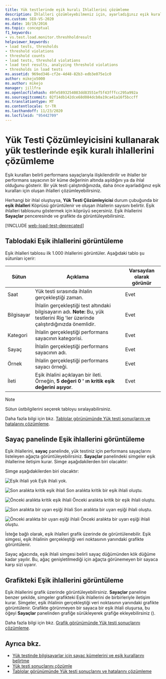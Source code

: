 ```yaml
---
title: Yük testlerinde eşik kuralı Ihlallerini çözümleme
description: İhlalleri çözümleyebilmeniz için, ayarladığınız eşik kuralları ihlallerini görüntülemeyi öğrenin.
ms.custom: SEO-VS-2020
ms.date: 10/19/2016
ms.topic: conceptual
f1_keywords:
- vs.test.load.monitor.threshholdresult
helpviewer_keywords:
- load tests, thresholds
- threshold violations
- threshold counts
- load tests, threshold violations
- load test results, analyzing threshold violations
- thresholds in load tests
ms.assetid: 969ed346-cf2e-4d48-82b3-edb3e075e1c0
author: mikejo5000
ms.author: mikejo
manager: jillfra
ms.openlocfilehash: 49fe5893254083dd83551ef5f43fffcc295a992a
ms.sourcegitcommit: 02f14db142dce68d084dcb0a19ca41a16f5bccff
ms.translationtype: MT
ms.contentlocale: tr-TR
ms.lasthandoff: 11/23/2020
ms.locfileid: "95442709"
---
```

# <a name="analyzing-threshold-rule-violations-in-load-tests-using-the-load-test-analyzer"></a>Yük Testi Çözümleyicisini kullanarak yük testlerinde eşik kuralı ihlallerini çözümleme

Eşik kuralları belirli performans sayaçlarıyla ilişkilendirilir ve ihlaller bir performans sayacının bir küme değerinin altında aşıldığını ya da ihlal olduğunu gösterir. Bir yük testi çalıştırdığınızda, daha önce ayarladığınız eşik kuralları için oluşan ihlalleri çözümleyebilirsiniz.

Herhangi bir ihlal oluştuysa, **Yük Testi Çözümleyicisi** durum çubuğunda bir **eşik ihlalleri** Köprüsü görüntülenir ve oluşan ihlallerin sayısını belirtir. Eşik ihlalleri tablosunu göstermek için köprüyü seçersiniz. Eşik ihlallerini **Sayaçlar** penceresinde ve grafikte da görüntüleyebilirsiniz.

[!INCLUDE [web-load-test-deprecated](includes/web-load-test-deprecated.md)]

## <a name="view-threshold-violations-in-the-table"></a>Tablodaki Eşik ihlallerini görüntüleme

Eşik ihlalleri tablosu ilk 1.000 ihlallerini görüntüler. Aşağıdaki tablo şu sütunları içerir:

|Sütun|Açıklama|Varsayılan olarak görünür|
|-|-|-|
|Saat|Yük testi sırasında ihlalin gerçekleştiği zaman.|Evet|
|Bilgisayar|İhlalin gerçekleştiği test altındaki bilgisayarın adı. **Note:**  Bu, yük testlerini Rig 'ler üzerinde çalıştırdığınızda önemlidir.|Evet|
|Kategori|İhlalin gerçekleştiği performans sayacının kategorisi.|Evet|
|Sayaç|İhlalin gerçekleştiği performans sayacının adı.|Evet|
|Örnek|İhlalin gerçekleştiği performans sayacı örneği.|Evet|
|İleti|Eşik ihlalini açıklayan bir ileti. Örneğin, **5 değeri 0 ' ın kritik eşik değerini aşıyor**.|Evet|

> [!NOTE]
> Sütun üstbilgilerini seçerek tabloyu sıralayabilirsiniz.

Daha fazla bilgi için bkz. [Tablolar görünümünde Yük testi sonuçlarını ve hatalarını çözümleme](../test/analyze-load-test-results-and-errors-in-the-tables-view.md).

## <a name="view-threshold-violations-in-the-counters-panel"></a>Sayaç panelinde Eşik ihlallerini görüntüleme

Eşik ihlallerini, **sayaç** panelinde, yük testiniz için performans sayaçlarını listeleyen ağaçta görüntüleyebilirsiniz. **Sayaçlar** panelindeki simgeler eşik ihlallerine iletişim kurar. Simge aşağıdakilerden biri olacaktır:

Simge aşağıdakilerden biri olacaktır:

![Eşik ihlali yok](../test/media/icon_ltest_1.gif) Eşik ihlali yok.

![Son aralıkta kritik eşik ihlali](../test/media/icon_ltest_2.gif) Son aralıkta kritik bir eşik ihlali oluştu.

![Önceki aralıkta kritik eşik ihlali](../test/media/icon_ltest_3.gif) Önceki aralıkta kritik bir eşik ihlali oluştu.

![Son aralıkta bir uyarı eşiği ihlali](../test/media/icon_ltest_4.gif) Son aralıkta bir uyarı eşiği ihlali oluştu.

![Önceki aralıkta bir uyarı eşiği ihlali](../test/media/icon_ltest_5.gif) Önceki aralıkta bir uyarı eşiği ihlali oluştu.

İsteğe bağlı olarak, eşik ihlalleri grafik üzerinde de görüntülenebilir. Eşik simgesi, eşik ihlalinin gerçekleştiği veri noktasının yanındaki grafikte görüntülenir.

Sayaç ağacında, eşik ihlali simgesi belirli sayaç düğümünden kök düğüme kadar yayılır. Bu, ağaç genişletilmediği için ağaçta görünemeyen bir sayaca karşı sizi uyarır.

## <a name="view-threshold-violations-on-the-graph"></a>Grafikteki Eşik ihlallerini görüntüleme

Eşik ihlallerini grafik üzerinde görüntüleyebilirsiniz. **Sayaçlar** paneline benzer şekilde, simgeler grafikteki Eşik ihlallerini de birbirleriyle iletişim kurar. Simgeler, eşik ihlalinin gerçekleştiği veri noktasının yanındaki grafikte görüntülenir. Grafikte görünmeyen bir sayaca bir eşik ihlali oluşursa, bu öğeyi **Sayaçlar** panelinden grafiğe sürükleyerek grafiğe ekleyebilirsiniz ().

Daha fazla bilgi için bkz. [Grafik görünümünde Yük testi sonuçlarını çözümleme](../test/analyze-load-test-results-in-the-graphs-view.md).

## <a name="see-also"></a>Ayrıca bkz.

- [Yük testinde bilgisayarlar için sayaç kümelerini ve eşik kurallarını belirtme](../test/specify-counter-sets-and-threshold-rules-for-load-testing.md)
- [Yük testi sonuçlarını çözümle](../test/analyze-load-test-results-using-the-load-test-analyzer.md)
- [Tablolar görünümünde Yük testi sonuçlarını ve hatalarını çözümleme](../test/analyze-load-test-results-and-errors-in-the-tables-view.md)
